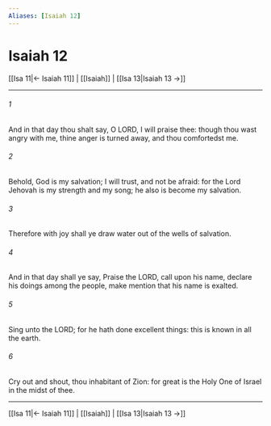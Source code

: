 ```yaml
---
Aliases: [Isaiah 12]
---
```

# Isaiah 12

[[Isa 11|← Isaiah 11]] | [[Isaiah]] | [[Isa 13|Isaiah 13 →]]
***



###### 1 
And in that day thou shalt say, O LORD, I will praise thee: though thou wast angry with me, thine anger is turned away, and thou comfortedst me. 

###### 2 
Behold, God is my salvation; I will trust, and not be afraid: for the Lord Jehovah is my strength and my song; he also is become my salvation. 

###### 3 
Therefore with joy shall ye draw water out of the wells of salvation. 

###### 4 
And in that day shall ye say, Praise the LORD, call upon his name, declare his doings among the people, make mention that his name is exalted. 

###### 5 
Sing unto the LORD; for he hath done excellent things: this is known in all the earth. 

###### 6 
Cry out and shout, thou inhabitant of Zion: for great is the Holy One of Israel in the midst of thee.

***
[[Isa 11|← Isaiah 11]] | [[Isaiah]] | [[Isa 13|Isaiah 13 →]]
